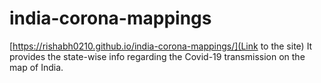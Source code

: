 # india-corona-mappings
[https://rishabh0210.github.io/india-corona-mappings/](Link to the site)
It provides the state-wise info regarding the Covid-19 transmission on the map of India.
